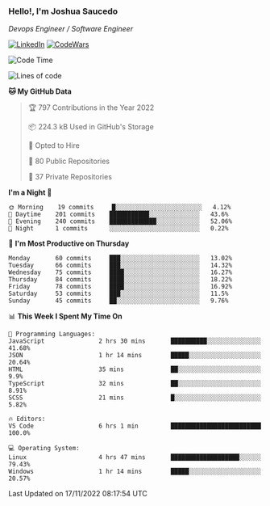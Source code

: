 ### Hello!, I'm Joshua Saucedo
*Devops Engineer / Software Engineer*  

[![LinkedIn](https://img.shields.io/badge/LinkedIn-0073b1?logo=linkedin&style=flat-square&logoColor=white)](https://www.linkedin.com/in/joshua-nathanael-saucedo-uriarte-bb0336169/)
[![CodeWars](https://www.codewars.com/users/joshuansu0897/badges/micro)](https://www.codewars.com/users/joshuansu0897)

<!--START_SECTION:waka-->
![Code Time](http://img.shields.io/badge/Code%20Time-272%20hrs%2017%20mins-blue)

![Lines of code](https://img.shields.io/badge/From%20Hello%20World%20I%27ve%20Written-2%20Million%20lines%20of%20code-blue)

**🐱 My GitHub Data** 

> 🏆 797 Contributions in the Year 2022
 > 
> 📦 224.3 kB Used in GitHub's Storage 
 > 
> 💼 Opted to Hire
 > 
> 📜 80 Public Repositories 
 > 
> 🔑 37 Private Repositories  
 > 
**I'm a Night 🦉** 

```text
🌞 Morning    19 commits     █░░░░░░░░░░░░░░░░░░░░░░░░   4.12% 
🌆 Daytime    201 commits    ███████████░░░░░░░░░░░░░░   43.6% 
🌃 Evening    240 commits    █████████████░░░░░░░░░░░░   52.06% 
🌙 Night      1 commits      ░░░░░░░░░░░░░░░░░░░░░░░░░   0.22%

```
📅 **I'm Most Productive on Thursday** 

```text
Monday       60 commits     ███░░░░░░░░░░░░░░░░░░░░░░   13.02% 
Tuesday      66 commits     ███░░░░░░░░░░░░░░░░░░░░░░   14.32% 
Wednesday    75 commits     ████░░░░░░░░░░░░░░░░░░░░░   16.27% 
Thursday     84 commits     ████░░░░░░░░░░░░░░░░░░░░░   18.22% 
Friday       78 commits     ████░░░░░░░░░░░░░░░░░░░░░   16.92% 
Saturday     53 commits     ███░░░░░░░░░░░░░░░░░░░░░░   11.5% 
Sunday       45 commits     ██░░░░░░░░░░░░░░░░░░░░░░░   9.76%

```


📊 **This Week I Spent My Time On** 

```text
💬 Programming Languages: 
JavaScript               2 hrs 30 mins       ██████████░░░░░░░░░░░░░░░   41.68% 
JSON                     1 hr 14 mins        █████░░░░░░░░░░░░░░░░░░░░   20.64% 
HTML                     35 mins             ██░░░░░░░░░░░░░░░░░░░░░░░   9.9% 
TypeScript               32 mins             ██░░░░░░░░░░░░░░░░░░░░░░░   8.91% 
SCSS                     21 mins             █░░░░░░░░░░░░░░░░░░░░░░░░   5.82%

🔥 Editors: 
VS Code                  6 hrs 1 min         █████████████████████████   100.0%

💻 Operating System: 
Linux                    4 hrs 47 mins       ███████████████████░░░░░░   79.43% 
Windows                  1 hr 14 mins        █████░░░░░░░░░░░░░░░░░░░░   20.57%

```


 Last Updated on 17/11/2022 08:17:54 UTC
<!--END_SECTION:waka-->
